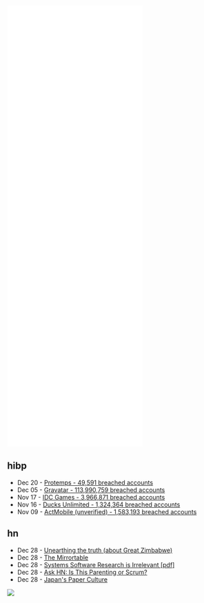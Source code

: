 ![Metrics](https://raw.githubusercontent.com/phixion/phixion/master/metrics.svg)

## hibp

<!--
for https://github.com/phixion/phixion/blob/main/.github/workflows/feeds.yml
-->
<!--START_SECTION:haveibeenpwnd-->
- Dec 20 - [Protemps - 49,591 breached accounts](https://haveibeenpwned.com/PwnedWebsites#Protemps)
- Dec 05 - [Gravatar - 113,990,759 breached accounts](https://haveibeenpwned.com/PwnedWebsites#Gravatar)
- Nov 17 - [IDC Games - 3,966,871 breached accounts](https://haveibeenpwned.com/PwnedWebsites#IDCGames)
- Nov 16 - [Ducks Unlimited - 1,324,364 breached accounts](https://haveibeenpwned.com/PwnedWebsites#DucksUnlimited)
- Nov 09 - [ActMobile (unverified) - 1,583,193 breached accounts](https://haveibeenpwned.com/PwnedWebsites#ActMobile)
<!--END_SECTION:haveibeenpwnd-->

## hn

<!--
for https://github.com/phixion/phixion/blob/main/.github/workflows/feeds.yml
-->
<!--START_SECTION:hn-->
- Dec 28 - [Unearthing the truth (about Great Zimbabwe)](https://www.economist.com/interactives/christmas-specials/2021/12/18/great-zimbabwe-archaeology)
- Dec 28 - [The Mirrortable](https://balajis.com/mirrortable/)
- Dec 28 - [Systems Software Research is Irrelevant [pdf]](http://herpolhode.com/rob/utah2000.pdf)
- Dec 28 - [Ask HN: Is This Parenting or Scrum?](https://news.ycombinator.com/item?id=29709736)
- Dec 28 - [Japan's Paper Culture](https://www.jetpens.com/blog/Japan-s-Paper-Culture/pt/998)
<!--END_SECTION:hn-->

<!--
for https://yhype.me
-->
![](https://hit.yhype.me/github/profile?user_id=13013670)
